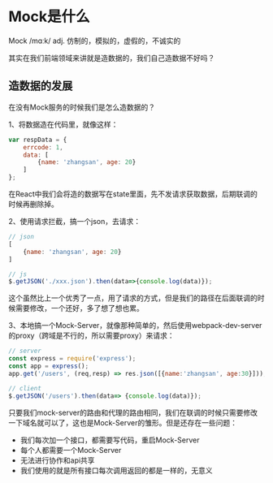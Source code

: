 # Mock是什么

Mock /mɑːk/ adj. 仿制的，模拟的，虚假的，不诚实的

其实在我们前端领域来讲就是造数据的，我们自己造数据不好吗？

## 造数据的发展

在没有Mock服务的时候我们是怎么造数据的？

1、将数据造在代码里，就像这样：

```js
var respData = {
    errcode: 1,
    data: [
        {name: 'zhangsan', age: 20}
    ]
};
```

在React中我们会将造的数据写在state里面，先不发请求获取数据，后期联调的时候再删除掉。

2、使用请求拦截，搞一个json，去请求：

```js
// json
[
    {name: 'zhangsan', age: 20}
]

// js
$.getJSON('./xxx.json').then(data=>{console.log(data)});
```

这个虽然比上一个优秀了一点，用了请求的方式，但是我们的路径在后面联调的时候需要修改，一个还好，多了想了想也累。

3、本地搞一个Mock-Server，就像那种简单的，然后使用webpack-dev-server的proxy（跨域是不行的，所以需要proxy）来请求：

```js
// server
const express = require('express');
const app = express();
app.get('/users', (req,resp) => res.json([{name:'zhangsan', age:30}]));

// client
$.getJSON('/users').then(data=> {console.log(data)});
```

只要我们mock-server的路由和代理的路由相同，我们在联调的时候只需要修改一下域名就可以了，这也是Mock-Server的雏形。但是还存在一些问题：

* 我们每次加一个接口，都需要写代码，重启Mock-Server
* 每个人都需要一个Mock-Server
* 无法进行协作和api共享
* 我们使用的就是所有接口每次调用返回的都是一样的，无意义







